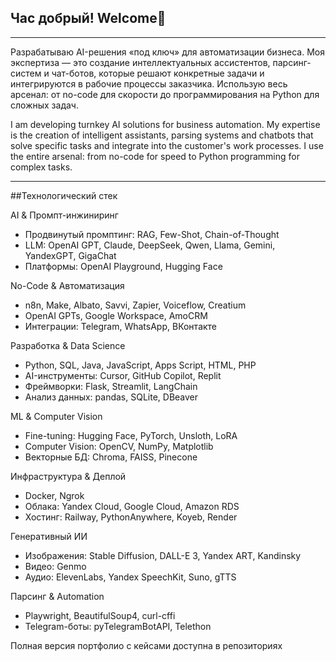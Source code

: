 ## Час добрый! Welcome👋
*****
Разрабатываю AI-решения «под ключ» для автоматизации бизнеса. Моя экспертиза — это создание интеллектуальных ассистентов, парсинг-систем и чат-ботов, которые решают конкретные задачи и интегрируются в рабочие процессы заказчика. Использую весь арсенал: от no-code для скорости до программирования на Python для сложных задач.

I am developing turnkey AI solutions for business automation. My expertise is the creation of intelligent assistants, parsing systems and chatbots that solve specific tasks and integrate into the customer's work processes. I use the entire arsenal: from no-code for speed to Python programming for complex tasks.
*****

##Технологический стек

AI & Промпт-инжиниринг
- Продвинутый промптинг: RAG, Few-Shot, Chain-of-Thought
- LLM: OpenAI GPT, Claude, DeepSeek, Qwen, Llama, Gemini, YandexGPT, GigaChat
- Платформы: OpenAI Playground, Hugging Face

No-Code & Автоматизация
- n8n, Make, Albato, Savvi, Zapier, Voiceflow, Creatium
- OpenAI GPTs, Google Workspace, AmoCRM
- Интеграции: Telegram, WhatsApp, ВКонтакте

Разработка & Data Science
- Python, SQL, Java, JavaScript, Apps Script, HTML, PHP
- AI-инструменты: Cursor, GitHub Copilot, Replit
- Фреймворки: Flask, Streamlit, LangChain
- Анализ данных: pandas, SQLite, DBeaver

ML & Computer Vision
- Fine-tuning: Hugging Face, PyTorch, Unsloth, LoRA
- Computer Vision: OpenCV, NumPy, Matplotlib
- Векторные БД: Chroma, FAISS, Pinecone

Инфраструктура & Деплой
- Docker, Ngrok
- Облака: Yandex Cloud, Google Cloud, Amazon RDS
- Хостинг: Railway, PythonAnywhere, Koyeb, Render

Генеративный ИИ
- Изображения: Stable Diffusion, DALL-E 3, Yandex ART, Kandinsky
- Видео: Genmo
- Аудио: ElevenLabs, Yandex SpeechKit, Suno, gTTS

Парсинг & Automation
- Playwright, BeautifulSoup4, curl-cffi
- Telegram-боты: pyTelegramBotAPI, Telethon

Полная версия портфолио с кейсами доступна в репозиториях
<!--
**Alintual/Alintual** is a ✨ _special_ ✨ repository because its `README.md` (this file) appears on your GitHub profile.

Here are some ideas to get you started:

- 🔭 I’m currently working on ...
- 🌱 I’m currently learning ...
- 👯 I’m looking to collaborate on ...
- 🤔 I’m looking for help with ...
- 💬 Ask me about ...
- 📫 How to reach me: ...
- 😄 Pronouns: ...
- ⚡ Fun fact: ...
-->
